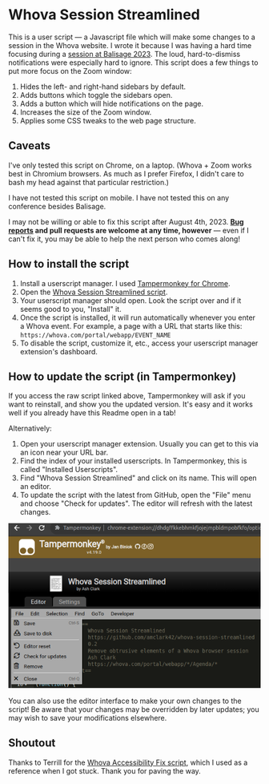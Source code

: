 # Whova Session Streamlined

This is a user script — a Javascript file which will make some changes to a session in the Whova website. I wrote it because I was having a hard time focusing during a [session at Balisage 2023](https://balisage.net/2023/Program.html). The loud, hard-to-dismiss notifications were especially hard to ignore. This script does a few things to put more focus on the Zoom window:

1. Hides the left- and right-hand sidebars by default.
2. Adds buttons which toggle the sidebars open.
3. Adds a button which will hide notifications on the page.
4. Increases the size of the Zoom window.
5. Applies some CSS tweaks to the web page structure.


## Caveats

I've only tested this script on Chrome, on a laptop. (Whova + Zoom works best in Chromium browsers. As much as I prefer Firefox, I didn't care to bash my head against that particular restriction.)

I have not tested this script on mobile. I have not tested this on any conference besides Balisage.

I may not be willing or able to fix this script after August 4th, 2023. **[Bug reports](https://github.com/amclark42/whova-session-streamlined/issues) and pull requests are welcome at any time, however** — even if I can't fix it, you may be able to help the next person who comes along!


## How to install the script

1. Install a userscript manager. I used [Tampermonkey for Chrome](https://chrome.google.com/webstore/detail/tampermonkey/dhdgffkkebhmkfjojejmpbldmpobfkfo?hl=en).
2. Open the [Whova Session Streamlined script](https://raw.githubusercontent.com/amclark42/whova-session-streamlined/main/whova-session.user.js). 
3. Your userscript manager should open. Look the script over and if it seems good to you, "Install" it.
4. Once the script is installed, it will run automatically whenever you enter a Whova event. For example, a page with a URL that starts like this: `https://whova.com/portal/webapp/EVENT_NAME`
5. To disable the script, customize it, etc., access your userscript manager extension's dashboard.


## How to update the script (in Tampermonkey)

If you access the raw script linked above, Tampermonkey will ask if you want to reinstall, and show you the updated version. It's easy and it works well if you already have this Readme open in a tab!

Alternatively:

1. Open your userscript manager extension. Usually you can get to this via an icon near your URL bar.
2. Find the index of your installed userscripts. In Tampermonkey, this is called "Installed Userscripts".
3. Find "Whova Session Streamlined" and click on its name. This will open an editor.
4. To update the script with the latest from GitHub, open the "File" menu and choose "Check for updates". The editor will refresh with the latest changes.

!['Check for updates' menu option](img/update-script.png)

You can also use the editor interface to make your own changes to the script! Be aware that your changes may be overridden by later updates; you may wish to save your modifications elsewhere.


## Shoutout

Thanks to Terrill for the [Whova Accessibility Fix script](https://github.com/terrill/whova-a11y-fix), which I used as a reference when I got stuck. Thank you for paving the way.
